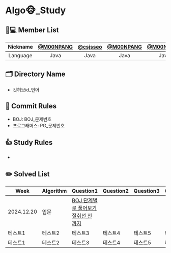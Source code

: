 # Algo🐵_Study

## 🧑💻 Member List
| Nickname | [@M00NPANG](https://github.com/M00NPANG) | [@csjsseo](https://github.com/csjsseo) | [@M00NPANG](https://github.com/M00NPANG) | [@M00NPANG](https://github.com/M00NPANG) | [@M00NPANG](https://github.com/M00NPANG) |[@M00NPANG](https://github.com/M00NPANG) |[@M00NPANG](https://github.com/M00NPANG) |
| :------: | :--------------------------------------------: | :--------------------------------------: | :----------------------------------: | :------------------------------------: | :--------------------------------------: |:----------------------------------: |:----------------------------------: |
| Language |                  Java                     |                 Java                     |                Java                 |                  Java                  |                   Java                   |  Java                     |  Java                     |

## 🗂 Directory Name

- 깃허브id_언어

## 🤝 Commit Rules
- BOJ: BOJ_문제번호
- 프로그래머스: PG_문제번호

## 👍 Study Rules
- 

## ✏️ Solved List
|Week|Algorithm|Question1|Question2|Question3|Question4|
|------|---|---|---|---|---|
|2024.12.20|입문|[BOJ 단계별로 풀어보기 절취선 전 까지](https://www.acmicpc.net/step)||||
|테스트1|테스트2|테스트3|테스트4|테스트5|테스트6|
|테스트1|테스트2|테스트3|테스트4|테스트5|테스트6|
